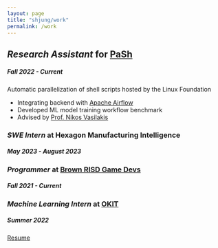 ```yaml
---
layout: page
title: "shjung/work"
permalink: /work
---
```

## *Research Assistant* for [PaSh](https://binpa.sh/) 
##### Fall 2022 - Current

Automatic parallelization of shell scripts hosted by the Linux Foundation
- Integrating backend with [Apache Airflow](https://airflow.apache.org/)
- Developed ML model training workflow benchmark
- Advised by [Prof. Nikos Vasilakis](http://nikos.vasilak.is/)

### *SWE Intern* at Hexagon Manufacturing Intelligence
##### May 2023 - August 2023

### *Programmer* at [Brown RISD Game Devs](https://brownrisdgames.itch.io/)
##### Fall 2021 - Current

### *Machine Learning Intern* at [OKIT](https://okit.co/)
##### Summer 2022

[Resume](resume.pdf)
